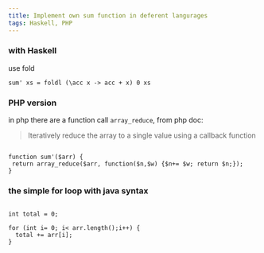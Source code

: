 ```yaml
---
title: Implement own sum function in deferent langurages
tags: Haskell, PHP
---
```


### with Haskell

use fold

~~~~{.haskell}
sum' xs = foldl (\acc x -> acc + x) 0 xs
~~~~

### PHP version

in php there are a function call `array_reduce`, from php doc:
>Iteratively reduce the array to a single value using a callback function

~~~~{.php}

function sum'($arr) {
 return array_reduce($arr, function($n,$w) {$n+= $w; return $n;});
}
~~~~


### the simple for loop with java syntax

~~~~{.java}

int total = 0;

for (int i= 0; i< arr.length();i++) {
  total += arr[i]; 
}

~~~~
